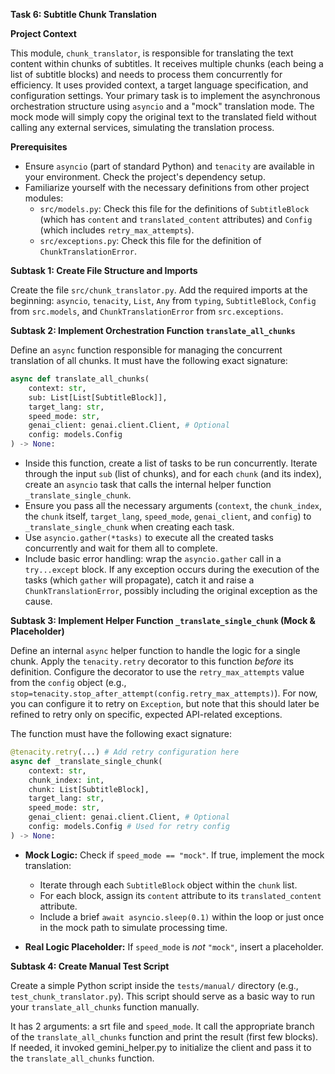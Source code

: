 **Task 6: Subtitle Chunk Translation**

**Project Context**

This module, `chunk_translator`, is responsible for translating the text content within chunks of subtitles. It receives multiple chunks (each being a list of subtitle blocks) and needs to process them concurrently for efficiency. It uses provided context, a target language specification, and configuration settings. Your primary task is to implement the asynchronous orchestration structure using `asyncio` and a "mock" translation mode. The mock mode will simply copy the original text to the translated field without calling any external services, simulating the translation process.

**Prerequisites**

*   Ensure `asyncio` (part of standard Python) and `tenacity` are available in your environment. Check the project's dependency setup.
*   Familiarize yourself with the necessary definitions from other project modules:
    *   `src/models.py`: Check this file for the definitions of `SubtitleBlock` (which has `content` and `translated_content` attributes) and `Config` (which includes `retry_max_attempts`).
    *   `src/exceptions.py`: Check this file for the definition of `ChunkTranslationError`.

**Subtask 1: Create File Structure and Imports**

Create the file `src/chunk_translator.py`. Add the required imports at the beginning: `asyncio`, `tenacity`, `List`, `Any` from `typing`, `SubtitleBlock`, `Config` from `src.models`, and `ChunkTranslationError` from `src.exceptions`.

**Subtask 2: Implement Orchestration Function `translate_all_chunks`**

Define an `async` function responsible for managing the concurrent translation of all chunks. It must have the following exact signature:

```python
async def translate_all_chunks(
    context: str,
    sub: List[List[SubtitleBlock]],
    target_lang: str,
    speed_mode: str,
    genai_client: genai.client.Client, # Optional
    config: models.Config
) -> None:
```

*   Inside this function, create a list of tasks to be run concurrently. Iterate through the input `sub` (list of chunks), and for each `chunk` (and its index), create an `asyncio` task that calls the internal helper function `_translate_single_chunk`.
*   Ensure you pass all the necessary arguments (`context`, the `chunk_index`, the `chunk` itself, `target_lang`, `speed_mode`, `genai_client`, and `config`) to `_translate_single_chunk` when creating each task.
*   Use `asyncio.gather(*tasks)` to execute all the created tasks concurrently and wait for them all to complete.
*   Include basic error handling: wrap the `asyncio.gather` call in a `try...except` block. If any exception occurs during the execution of the tasks (which `gather` will propagate), catch it and raise a `ChunkTranslationError`, possibly including the original exception as the cause.

**Subtask 3: Implement Helper Function `_translate_single_chunk` (Mock & Placeholder)**

Define an internal `async` helper function to handle the logic for a single chunk. Apply the `tenacity.retry` decorator to this function *before* its definition. Configure the decorator to use the `retry_max_attempts` value from the `config` object (e.g., `stop=tenacity.stop_after_attempt(config.retry_max_attempts)`). For now, you can configure it to retry on `Exception`, but note that this should later be refined to retry only on specific, expected API-related exceptions.

The function must have the following exact signature:

```python
@tenacity.retry(...) # Add retry configuration here
async def _translate_single_chunk(
    context: str,
    chunk_index: int,
    chunk: List[SubtitleBlock],
    target_lang: str,
    speed_mode: str,
    genai_client: genai.client.Client, # Optional
    config: models.Config # Used for retry config
) -> None:
```

*   **Mock Logic:** Check if `speed_mode == "mock"`. If true, implement the mock translation:
    *   Iterate through each `SubtitleBlock` object within the `chunk` list.
    *   For each block, assign its `content` attribute to its `translated_content` attribute.
    *   Include a brief `await asyncio.sleep(0.1)` within the loop or just once in the mock path to simulate processing time.

*   **Real Logic Placeholder:** If `speed_mode` is *not* `"mock"`, insert a placeholder.

**Subtask 4: Create Manual Test Script**

Create a simple Python script inside the `tests/manual/` directory (e.g., `test_chunk_translator.py`). This script should serve as a basic way to run your `translate_all_chunks` function manually.

It has 2 arguments: a srt file and `speed_mode`. It call the appropriate branch of the `translate_all_chunks` function and print the result (first few blocks). If needed, it invoked gemini_helper.py to initialize the client and pass it to the `translate_all_chunks` function.